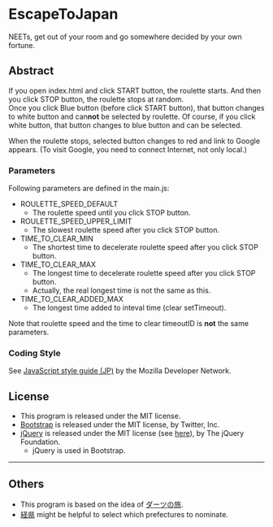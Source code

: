 # EscapeToJapan

NEETs, get out of your room and go somewhere decided by your own fortune.  

## Abstract
If you open index.html and click START button, the roulette starts. And then you click STOP button, the roulette stops at random.  
Once you click Blue button (before click START button), that button changes to white button and can**not** be selected by roulette. Of course, if you click white button, that button changes to blue button and can be selected.

When the roulette stops, selected button changes to red and link to Google appears. (To visit Google, you need to connect Internet, not only local.)

### Parameters
Following parameters are defined in the main.js:
- ROULETTE_SPEED_DEFAULT
  - The roulette speed until you click STOP button.
- ROULETTE_SPEED_UPPER_LIMIT
  - The slowest roulette speed after you click STOP button.
- TIME_TO_CLEAR_MIN
  - The shortest time to decelerate roulette speed after you click STOP button.
- TIME_TO_CLEAR_MAX
  - The longest time to decelerate roulette speed after you click STOP button.
  - Actually, the real longest time is not the same as this.
- TIME_TO_CLEAR_ADDED_MAX
  - The longest time added to inteval time (clear setTimeout).

Note that roulette speed and the time to clear timeoutID is **not** the same parameters.

### Coding Style
See [JavaScript style guide (JP)](https://developer.mozilla.org/ja/docs/JavaScript_style_guide) by the Mozilla Developer Network.

## License
- This program is released under the MIT license.
- [Bootstrap](http://getbootstrap.com/) is released under the MIT license, by Twitter, Inc.
- [jQuery](https://jquery.com/) is released under the MIT license (see [here](https://github.com/jquery/jquery/blob/master/LICENSE.txt)), by The jQuery Foundation.
  - jQuery is used in Bootstrap.

___

## Others
- This program is based on the idea of [ダーツの旅](http://www.ntv.co.jp/warakora/index.html).
- [経県](http://uub.jp/kkn/) might be helpful to select which prefectures to nominate.
